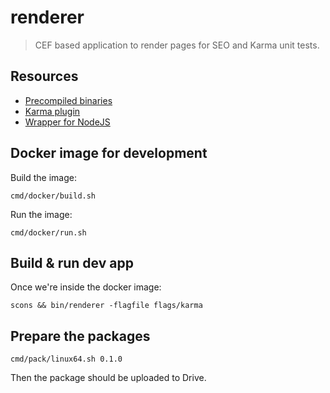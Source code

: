 
renderer
========

> CEF based application to render pages for SEO and Karma unit tests.


Resources
---------

 * [Precompiled binaries](https://googledrive.com/host/0B-unE3_O4B0uSWFYdEJZa1hEQmc/precompiled)
 * [Karma plugin](https://github.com/ernestoalejo/karma-renderer-launcher)
 * [Wrapper for NodeJS](https://github.com/ernestoalejo/cef-renderer)



Docker image for development
----------------------------

Build the image:

```shell
cmd/docker/build.sh
```

Run the image:

```shell
cmd/docker/run.sh
```


Build & run dev app
-------------------

Once we're inside the docker image:

```shell
scons && bin/renderer -flagfile flags/karma
```


Prepare the packages
--------------------

```shell
cmd/pack/linux64.sh 0.1.0
```

Then the package should be uploaded to Drive.
